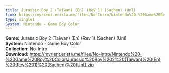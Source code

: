 ```yaml
---
title: Jurassic Boy 2 (Taiwan) (En) (Rev 1) (Sachen) (Unl)
link: https://myrient.erista.me/files/No-Intro/Nintendo%20-%20Game%20Boy%20Color/Jurassic%20Boy%202%20(Taiwan)%20(En)%20(Rev%201)%20(Sachen)%20(Unl).zip
type: single1
System: Nintendo - Game Boy Color
---
```

<b>Game:</b> Jurassic Boy 2 (Taiwan) (En) (Rev 1) (Sachen) (Unl)<br>
<b>System:</b> Nintendo - Game Boy Color<br>
<b>Collection:</b> No-Intro<br>
<b>Download:</b> https://myrient.erista.me/files/No-Intro/Nintendo%20-%20Game%20Boy%20Color/Jurassic%20Boy%202%20(Taiwan)%20(En)%20(Rev%201)%20(Sachen)%20(Unl).zip
